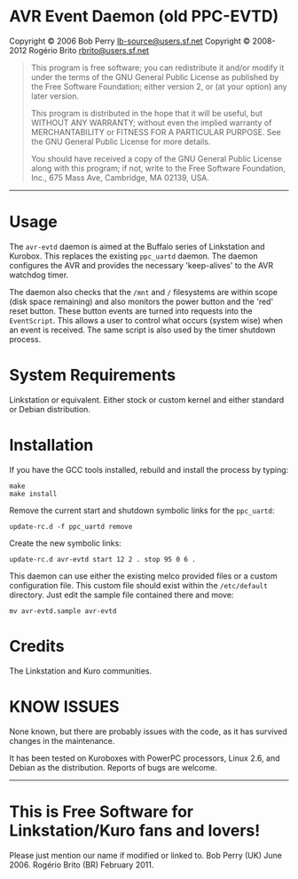 # AVR Event Daemon (old PPC-EVTD)

Copyright © 2006	Bob Perry <lb-source@users.sf.net>
Copyright © 2008-2012	Rogério Brito <rbrito@users.sf.net>

> This program is free software; you can redistribute it and/or modify it
> under the terms of the GNU General Public License as published by the
> Free Software Foundation; either version 2, or (at your option) any
> later version.
>
> This program is distributed in the hope that it will be useful,
> but WITHOUT ANY WARRANTY; without even the implied warranty of
> MERCHANTABILITY or FITNESS FOR A PARTICULAR PURPOSE.  See the
> GNU General Public License for more details.
>
> You should have received a copy of the GNU General Public License
> along with this program; if not, write to the Free Software
> Foundation, Inc., 675 Mass Ave, Cambridge, MA 02139, USA.

----

# Usage

The `avr-evtd` daemon is aimed at the Buffalo series of Linkstation and
Kurobox.  This replaces the existing `ppc_uartd` daemon.  The daemon
configures the AVR and provides the necessary 'keep-alives' to the AVR
watchdog timer.

The daemon also checks that the `/mnt` and `/` filesystems are within scope
(disk space remaining) and also monitors the power button and the 'red'
reset button.  These button events are turned into requests into the
`EventScript`.  This allows a user to control what occurs (system wise) when
an event is received.  The same script is also used by the timer shutdown
process.

# System Requirements

Linkstation or equivalent.  Either stock or custom kernel and either
standard or Debian distribution.

# Installation

If you have the GCC tools installed, rebuild and install the process by
typing:

    make
    make install

Remove the current start and shutdown symbolic links for the
`ppc_uartd`:

    update-rc.d -f ppc_uartd remove

Create the new symbolic links:

    update-rc.d avr-evtd start 12 2 . stop 95 0 6 .

This daemon can use either the existing melco provided files or a custom
configuration file.  This custom file should exist within the `/etc/default`
directory.  Just edit the sample file contained there and move:

    mv avr-evtd.sample avr-evtd

# Credits

The Linkstation and Kuro communities.

# KNOW ISSUES

None known, but there are probably issues with the code, as it has survived
changes in the maintenance.

It has been tested on Kuroboxes with PowerPC processors, Linux 2.6, and
Debian as the distribution. Reports of bugs are welcome.

----

# This is Free Software for Linkstation/Kuro fans and lovers!

Please just mention our name if modified or linked to.
Bob Perry (UK)		June 2006.
Rogério Brito (BR)	February 2011.
